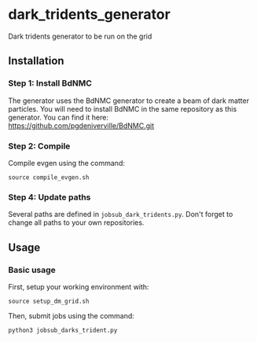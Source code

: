 # dark_tridents_generator
Dark tridents generator to be run on the grid

## Installation
### Step 1: Install BdNMC
The generator uses the BdNMC generator to create a beam of dark matter particles. 
You will need to install BdNMC in the same repository as this generator. 
You can find it here: https://github.com/pgdeniverville/BdNMC.git

### Step 2: Compile
Compile evgen using the command: 
``` 
source compile_evgen.sh
```



### Step 4: Update paths
Several paths are defined in `jobsub_dark_tridents.py`. Don't forget to change all paths to your own repositories. 

## Usage

### Basic usage
First, setup your working environment with:
```
source setup_dm_grid.sh
```

Then, submit jobs using the command:
```
python3 jobsub_darks_trident.py 
```


